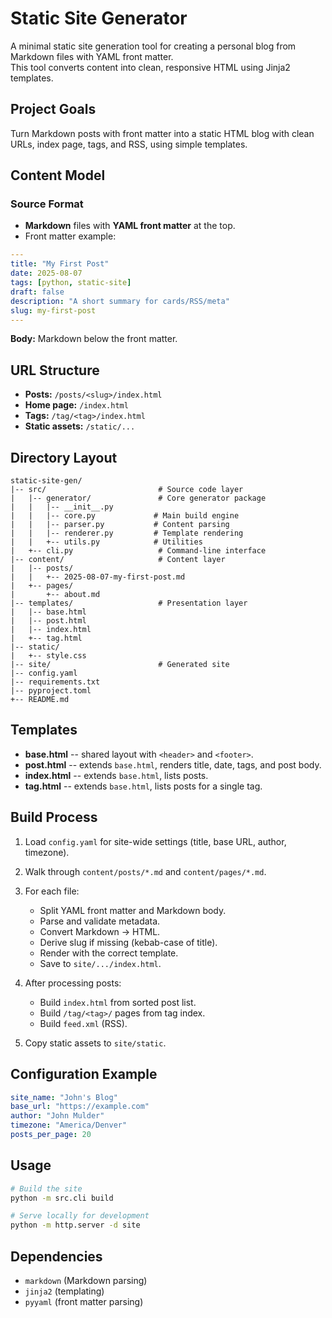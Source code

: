 # Static Site Generator

A minimal static site generation tool for creating a personal blog from Markdown files with YAML front matter.\
This tool converts content into clean, responsive HTML using Jinja2 templates.

## Project Goals

Turn Markdown posts with front matter into a static HTML blog with clean URLs, index page, tags, and RSS, using simple templates.

## Content Model

### Source Format

- **Markdown** files with **YAML front matter** at the top.
- Front matter example:

```yaml
---
title: "My First Post"
date: 2025-08-07
tags: [python, static-site]
draft: false
description: "A short summary for cards/RSS/meta"
slug: my-first-post
---
```

**Body:** Markdown below the front matter.

## URL Structure

- **Posts:** `/posts/<slug>/index.html`
- **Home page:** `/index.html`
- **Tags:** `/tag/<tag>/index.html`
- **Static assets:** `/static/...`

## Directory Layout

```
static-site-gen/
|-- src/                         # Source code layer
|   |-- generator/               # Core generator package
|   |   |-- __init__.py
|   |   |-- core.py             # Main build engine
|   |   |-- parser.py           # Content parsing
|   |   |-- renderer.py         # Template rendering
|   |   +-- utils.py            # Utilities
|   +-- cli.py                   # Command-line interface
|-- content/                     # Content layer
|   |-- posts/
|   |   +-- 2025-08-07-my-first-post.md
|   +-- pages/
|       +-- about.md
|-- templates/                   # Presentation layer
|   |-- base.html
|   |-- post.html
|   |-- index.html
|   +-- tag.html
|-- static/
|   +-- style.css
|-- site/                        # Generated site
|-- config.yaml
|-- requirements.txt
|-- pyproject.toml
+-- README.md
```

## Templates

- **base.html** -- shared layout with `<header>` and `<footer>`.
- **post.html** -- extends `base.html`, renders title, date, tags, and post body.
- **index.html** -- extends `base.html`, lists posts.
- **tag.html** -- extends `base.html`, lists posts for a single tag.

## Build Process

1. Load `config.yaml` for site-wide settings (title, base URL, author, timezone).

1. Walk through `content/posts/*.md` and `content/pages/*.md`.

1. For each file:

   - Split YAML front matter and Markdown body.
   - Parse and validate metadata.
   - Convert Markdown -> HTML.
   - Derive slug if missing (kebab-case of title).
   - Render with the correct template.
   - Save to `site/.../index.html`.

1. After processing posts:

   - Build `index.html` from sorted post list.
   - Build `/tag/<tag>/` pages from tag index.
   - Build `feed.xml` (RSS).

1. Copy static assets to `site/static`.

## Configuration Example

```yaml
site_name: "John's Blog"
base_url: "https://example.com"
author: "John Mulder"
timezone: "America/Denver"
posts_per_page: 20
```

## Usage

```bash
# Build the site
python -m src.cli build

# Serve locally for development
python -m http.server -d site
```

## Dependencies

- `markdown` (Markdown parsing)
- `jinja2` (templating)
- `pyyaml` (front matter parsing)
